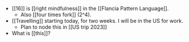 - [[16]] is [[right mindfulness]] in the [[Flancia Pattern Language]].
  - Also [[four times fork]] (2^4).
- [[Travelling]] starting today, for two weeks. I will be in the US for work.
  - Plan to node this in [[US trip 2023]]
- What is [[this]]?
